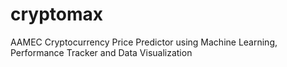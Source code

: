 # cryptomax
AAMEC Cryptocurrency Price Predictor using Machine Learning, Performance Tracker and Data Visualization
